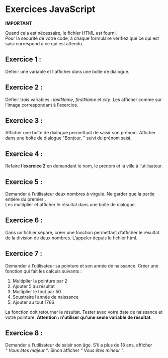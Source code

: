 # Exercices JavaScript

**IMPORTANT**

Quand cela est nécessaire, le fichier HTML est fourni.  
Pour la sécurité de votre code, à chaque formulaire vérifiez que ce qui est saisi correspond à ce qui est attendu.

## Exercice 1 :

Définir une variable et l'afficher dans une boîte de dialogue.

## Exercice 2 :

Définir trois variables : *lastName*, *firstName* et *city*. Les afficher comme sur l'image correspondant à l'exercice.

## Exercice 3 :

Afficher une boîte de dialogue permettant de saisir son prénom. Afficher dans une boîte de dialogue "Bonjour, " suivi du prénom saisi.

## Exercice 4 :

Refaire **l’exercice 2** en demandant le nom, le prénom et la ville à l’utilisateur.

## Exercice 5 :

Demander à l’utilisateur deux nombres à virgule. Ne garder que la partie entière du premier .  
Les multiplier et afficher le résultat dans une boîte de dialogue.

## Exercice 6 :

Dans un fichier séparé, créer une fonction permettant d’afficher le résultat de la division de deux nombres. L’appeler depuis le fichier html.

## Exercice 7 :

Demander à l’utilisateur sa pointure et son année de naissance. Créer une fonction qui fait les calculs suivants :

1. Multiplier la pointure par 2
2. Ajouter 5 au résultat
3. Multiplier le tout par 50
4. Soustraire l’année de naissance
5. Ajouter au tout 1766

La fonction doit retourner le résultat.
Tester avec votre date de naissance et votre pointure. **Attention : n'utiliser qu'une seule variable de résultat**.

## Exercice 8 :

Demander à l’utilisateur de saisir son âge. S’il a plus de 18 ans, afficher *" Vous êtes majeur "*. Sinon afficher *" Vous êtes mineur "*.
